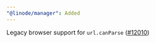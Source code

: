 ```yaml
---
"@linode/manager": Added
---
```


Legacy browser support for `url.canParse` ([#12010](https://github.com/linode/manager/pull/12010))
